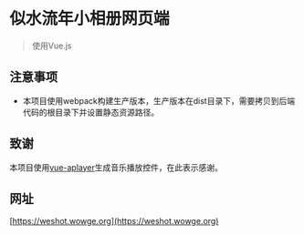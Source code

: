 # 似水流年小相册网页端

> 使用Vue.js

## 注意事项

- 本项目使用webpack构建生产版本，生产版本在dist目录下，需要拷贝到后端代码的根目录下并设置静态资源路径。

## 致谢

本项目使用[vue-aplayer](https://github.com/SevenOutman/vue-aplayer)生成音乐播放控件，在此表示感谢。

## 网址

[https://weshot.wowge.org](https://weshot.wowge.org)
